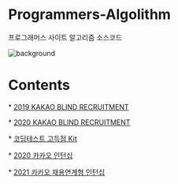 # Programmers-Algolithm
프로그래머스 사이트 알고리즘 소스코드



![background](./background.png)

# Contents

\* [2019 KAKAO BLIND RECRUITMENT](https://github.com/kys95/Programmers-Algolithm/tree/main/2019_KAKAO_BLIND_RECRUITMENT)

\* [2020 KAKAO BLIND RECRUITMENT](https://github.com/kys95/Programmers-Algolithm/tree/main/2020_KAKAO_BLIND_RECRUITMENT)

\* [코딩테스트 고득점 Kit](https://github.com/kys95/Programmers-Algolithm/tree/main/%EA%B3%A0%EB%93%9D%EC%A0%90Kit)

\* [2020 카카오 인턴십](https://github.com/kys95/Programmers-Algolithm/tree/main/2020_%EC%B9%B4%EC%B9%B4%EC%98%A4_%EC%9D%B8%ED%84%B4%EC%8B%AD)

\* [2021 카카오 채용연계형 인턴십](https://github.com/kys95/Programmers-Algolithm/tree/main/2021_%EC%B9%B4%EC%B9%B4%EC%98%A4_%EC%B2%B4%EC%9A%A9%EC%97%B0%EA%B2%8C%ED%98%95_%EC%9D%B8%ED%84%B4%EC%8B%AD)